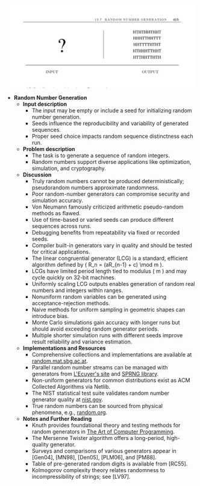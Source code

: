 ![ADM-ch13-numericals-random-numbers](ADM-ch13-numericals-random-numbers.best.png)

- **Random Number Generation**
  - **Input description**
    - The input may be empty or include a seed for initializing random number generation.
    - Seeds influence the reproducibility and variability of generated sequences.
    - Proper seed choice impacts random sequence distinctness each run.
  - **Problem description**
    - The task is to generate a sequence of random integers.
    - Random numbers support diverse applications like optimization, simulation, and cryptography.
  - **Discussion**
    - Truly random numbers cannot be produced deterministically; pseudorandom numbers approximate randomness.
    - Poor random-number generators can compromise security and simulation accuracy.
    - Von Neumann famously criticized arithmetic pseudo-random methods as flawed.
    - Use of time-based or varied seeds can produce different sequences across runs.
    - Debugging benefits from repeatability via fixed or recorded seeds.
    - Compiler built-in generators vary in quality and should be tested for critical applications.
    - The linear congruential generator (LCG) is a standard, efficient algorithm defined by \( R_n = (aR_{n-1} + c) \mod m \).
    - LCGs have limited period length tied to modulus \( m \) and may cycle quickly on 32-bit machines.
    - Uniformly scaling LCG outputs enables generation of random real numbers and integers within ranges.
    - Nonuniform random variables can be generated using acceptance-rejection methods.
    - Naive methods for uniform sampling in geometric shapes can introduce bias.
    - Monte Carlo simulations gain accuracy with longer runs but should avoid exceeding random generator periods.
    - Multiple shorter simulation runs with different seeds improve result reliability and variance estimation.
  - **Implementations and Resources**
    - Comprehensive collections and implementations are available at [random.mat.sbg.ac.at](http://random.mat.sbg.ac.at).
    - Parallel random number streams can be managed with generators from [L'Ecuyer's site](http://www.iro.umontreal.ca/~lecuyer/myftp/streams00/) and [SPRNG library](http://sprng.cs.fsu.edu/).
    - Non-uniform generators for common distributions exist as ACM Collected Algorithms via Netlib.
    - The NIST statistical test suite validates random number generator quality at [nist.gov](http://csrc.nist.gov/rng/).
    - True random numbers can be sourced from physical phenomena, e.g., [random.org](http://www.random.org).
  - **Notes and Further Reading**
    - Knuth provides foundational theory and testing methods for random generators in [The Art of Computer Programming](https://www-cs-faculty.stanford.edu/~knuth/taocp.html).
    - The Mersenne Twister algorithm offers a long-period, high-quality generator.
    - Surveys and comparisons of various generators appear in [Gen04], [MN98], [Den05], [PLM06], and [PM88].
    - Table of pre-generated random digits is available from [RC55].
    - Kolmogorov complexity theory relates randomness to incompressibility of strings; see [LV97].
